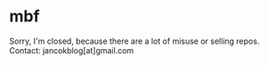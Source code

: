 # mbf
Sorry, I'm closed, because there are a lot of misuse or selling repos.  Contact: jancokblog[at]gmail.com
